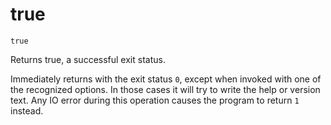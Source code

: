 # true

```
true
```

Returns true, a successful exit status.

Immediately returns with the exit status `0`, except when invoked with one of the recognized
options. In those cases it will try to write the help or version text. Any IO error during this
operation causes the program to return `1` instead.
